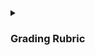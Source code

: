<details>
  <summary><h3>Grading Rubric</h3></summary>
  <p><b>Description</b>: Below you'll find how this project will be graded, based on the tasks stated above. Make sure the<br></p>
  <p><b>Total points (not including extra credit): </b>50</p>
  <ul>
    <li>Part 1: Setup (<b>5 points</b>) 
    <li>Part 2: Logging Middleware (<b>5 points</b>)
    <li>Part 3: Non-Persistent Server-Side Data Storage (<b>10 points</b>)
    <ul>
      <li>Make sure to add at least one new property to the `data` array to each object (each Pokemon) that you don't see in this section. <b>Hint(image, etc...)</b></li>
    </ul>
    <li>Part 4: Route Handlers (<b>25 points</b>)
    <li>Part 5: Custom Error Handling (<b>5 points</b>)
    <li>Extra Credit: </li>
    <ul>
      <li>Create new routes (apart from "/" and "/pokemon/:id") (<b>5 points per each route created</b>) </li>
      <ul>
        <li>Each route should in some way connect to the main route ("/"). In other words, on the homepage, the user can click on a button (or anchor element) and be taken to your new route, which will then display HTML code, relating to the overall theme of Pokemon</b></li>
      </ul>
      <li>Date Formatting (anywhere in your code that shows data relating to the date - ex: 07/13/2023) (<b>5 points</b>)</li>
      <li>HTML Document String Refactor (<b>5 points</b>)</li>
    </ul>
  </ul>
</details>
